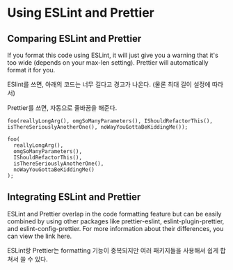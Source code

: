# Using ESLint and Prettier

## Comparing ESLint and Prettier
If you format this code using ESLint, it will just give you a warning that it's too wide (depends on your max-len setting). 
Prettier will automatically format it for you.

ESlint를 쓰면,
아래의 코드는 너무 길다고 경고가 나온다. (물론 최대 길이 설정에 따라서)

Prettier를 쓰면,
자동으로 줄바꿈을 해준다.

```
foo(reallyLongArg(), omgSoManyParameters(), IShouldRefactorThis(), isThereSeriouslyAnotherOne(), noWayYouGottaBeKiddingMe());
```
```
foo(
  reallyLongArg(),
  omgSoManyParameters(),
  IShouldRefactorThis(),
  isThereSeriouslyAnotherOne(),
  noWayYouGottaBeKiddingMe()
);
```

## Integrating ESLint and Prettier
ESLint and Prettier overlap in the code formatting feature but can be easily combined by using other packages like prettier-eslint,
eslint-plugin-prettier, and eslint-config-prettier. For more information about their differences, you can view the link here.

ESLint랑 Prettier는 formatting 기능이 중복되지만 여러 패키지들을 사용해서 쉽게 합쳐서 쓸 수 있다.
